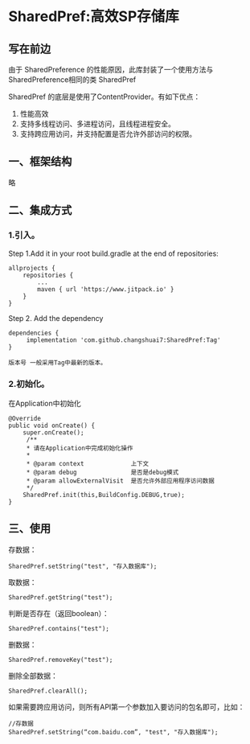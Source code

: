 # SharedPref:高效SP存储库
## 写在前边

由于 SharedPreference 的性能原因，此库封装了一个使用方法与SharedPreference相同的类 SharedPref

SharedPref 的底层是使用了ContentProvider。有如下优点：

1. 性能高效
2. 支持多线程访问、多进程访问，且线程进程安全。
2. 支持跨应用访问，并支持配置是否允许外部访问的权限。


## 一、框架结构

略


## 二、集成方式

### 1.引入。

Step 1.Add it in your root build.gradle at the end of repositories:

```
allprojects {
    repositories {
        ...
        maven { url 'https://www.jitpack.io' }
    }
}
```

Step 2. Add the dependency

```
dependencies {
     implementation 'com.github.changshuai7:SharedPref:Tag'
}

版本号 一般采用Tag中最新的版本。
```


### 2.初始化。
在Application中初始化

```
@Override
public void onCreate() {
    super.onCreate();
     /**
     * 请在Application中完成初始化操作
     *
     * @param context             上下文
     * @param debug               是否是debug模式
     * @param allowExternalVisit  是否允许外部应用程序访问数据
     */
    SharedPref.init(this,BuildConfig.DEBUG,true);
}
```

## 三、使用


存数据：
```
SharedPref.setString("test", "存入数据库");
```
取数据：
```
SharedPref.getString("test");
```

判断是否存在（返回boolean）：
```
SharedPref.contains("test");
```
删数据：
```
SharedPref.removeKey("test");
```
删除全部数据：
```
SharedPref.clearAll();
```

如果需要跨应用访问，则所有API第一个参数加入要访问的包名即可，比如：

```
//存数据
SharedPref.setString(“com.baidu.com”, "test", "存入数据库");
```

